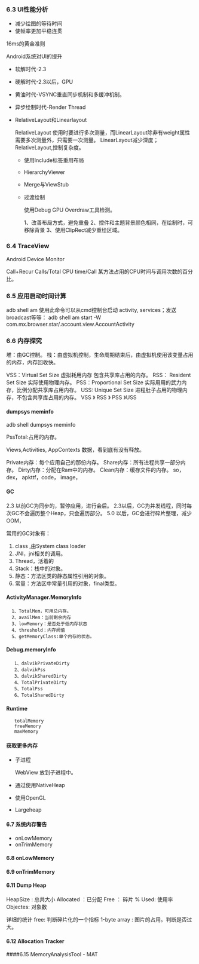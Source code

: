 ### 6.3 UI性能分析


* 减少绘图的等待时间
* 使帧率更加平稳连贯

16ms的黄金准则

Android系统对UI的提升

* 软解时代-2.3
* 硬解时代-2.3以后，GPU
* 黄油时代-VSYNC垂直同步机制和多缓冲机制。
* 异步绘制时代-Render Thread

* RelativeLayout和Linearlayout

  RelativeLayout 使用时要进行多次测量，而LinearLayout除非有weight属性需要多次测量外，只需要一次测量。
  LinearLayout减少深度；RelativeLayout,控制复杂度。
  
  * 使用Include标签重用布局

  * HierarchyViewer

  * Merge与ViewStub

  * 过渡绘制
	
	使用Debug GPU Overdraw工具检测。
	
     1、改善布局方式，避免重叠
     2、控件和主题背景颜色相同，在绘制时，可移除背景
     3、使用ClipRect减少重绘区域。
     
### 6.4 TraceView

Android Device Monitor

Call+Recur Calls/Total
CPU time/Call 某方法占用的CPU时间与调用次数的百分比。


### 6.5 应用启动时间计算

adb shell am
使用此命令可以从cmd控制台启动 activity, services；发送 broadcast等等：
adb shell am start -W com.mx.browser.star/.account.view.AccountActivity

### 6.6 内存探究

堆：由GC控制。
栈：由虚拟机控制，生命周期结束后，由虚拟机使用该变量占用的内存，内存回收快。

VSS：Virtual Set Size 虚拟耗用内存 包含共享库占用的内存。
RSS： Resident Set Size 实际使用物理内存。
PSS：Proportional Set Size 实际用用的武力内存，比例分配共享库占用内存。
USS: Unique Set Size 进程肚子占用的物理内存，不包含共享库占用的内存。
VSS 》 RSS 》 PSS 》USS

#### dumpsys meminfo 
  
  adb shell dumpsys meminfo <packagename>
  
  PssTotal:占用的内存。
  
  Views,Activities, AppContexts 数据，看到底有没有释放。
  
  Private内存：每个应用自己的那份内存。
  Share内存：所有进程共享一部分内存。
  Dirty内存：分配在Ram中的内存。
  Clean内存：缓存文件的内存。 so，dex， apkttf，code， image，
  
####  GC

   2.3 以前GC为同步的，暂停应用，进行会后。
   2.3以后，GC为并发线程，同时每次GC不会遍历整个Heap，只会遍历部分。
   5.0 以后，GC会进行碎片整理，减少OOM，
   
   常用的GC对象有：
   
   1. class ,由System class loader
   2. JNI，jni相关的调用。
   3. Thread，活着的
   4. Stack：栈中的对象。
   5. 静态：方法区类的静态属性引用的对象。
   6. 常量：方法区中常量引用的对象，final类型。  

#### ActivityManager.MemoryInfo 
      
      1、TotalMem，可用总内存。
      2、availMem：当前剩余内存
      3、lowMemory：是否处于低内存状态
      4、threshold：内存阀值
      5、getMemoryClass:单个内存的状态。
      
#### Debug.memoryInfo
       
       1、dalvikPrivateDirty
       2、dalvikPss
       3、dalvikSharedDirty
       4、TotalPrivateDirty
       5、TotalPss
       6、TotalSharedDirty
       
#### Runtime

       totalMemory
       freeMemory
       maxMemory
       
#### 获取更多内存
      
 * 子进程
 
    WebView 放到子进程中。

 * 通过使用NativeHeap

 * 使用OpenGL

 * Largeheap

#### 6.7 系统内存警告

* onLowMemory
* onTrimMemory


#### 6.8 onLowMemory

#### 6.9 onTrimMemory

#### 6.11 Dump Heap

HeapSize :  总共大小
Allocated ：已分配
Free  ： 碎片
% Used: 使用率
Objectes: 对象数

详细的统计
free: 判断碎片化的一个指标
1-byte array : 图片的占用。判断是否过大。

#### 6.12 Allocation Tracker


####6.15 MemoryAnalysisTool - MAT 
      
     
    
      







